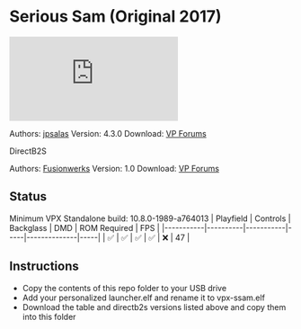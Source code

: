 # Serious Sam (Original 2017)

![Table Preview](https://www.vpforums.org/index.php?app=downloads&module=display&section=screenshot&record=114150&id=13094&full=1)

Authors: [jpsalas](https://www.vpforums.org/index.php?showuser=277)
Version: 4.3.0
Download: [VP Forums](https://www.vpforums.org/index.php?app=downloads&showfile=13094)

DirectB2S

Authors: [Fusionwerks](https://www.vpforums.org/index.php?showuser=120505)
Version: 1.0
Download: [VP Forums](https://www.vpforums.org/index.php?app=downloads&showfile=13913)

## Status 

Minimum VPX Standalone build: 10.8.0-1989-a764013
| Playfield | Controls | Backglass | DMD | ROM Required | FPS | 
|-----------|----------|-----------|-----|--------------|-----|
| :white_check_mark: | :white_check_mark: | :white_check_mark: | :white_check_mark: | :x: | 47 |

## Instructions

- Copy the contents of this repo folder to your USB drive
- Add your personalized launcher.elf and rename it to vpx-ssam.elf
- Download the table and directb2s versions listed above and copy them into this folder